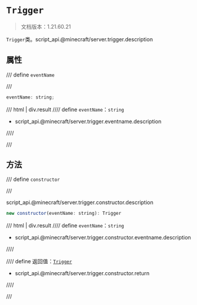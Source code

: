 # `Trigger`

> 文档版本：1.21.60.21

`Trigger`类。script_api.@minecraft/server.trigger.description

## 属性

/// define
`eventName`


///

```js
eventName: string;
```

/// html | div.result
//// define
`eventName`：`string`

- script_api.@minecraft/server.trigger.eventname.description


////

///


## 方法

/// define
`constructor`


///

script_api.@minecraft/server.trigger.constructor.description

```js
new constructor(eventName: string): Trigger
```

/// html | div.result
//// define
`eventName`：`string`

- script_api.@minecraft/server.trigger.constructor.eventname.description


////

//// define
返回值：[`Trigger`](./trigger.md)

- script_api.@minecraft/server.trigger.constructor.return


////

///

